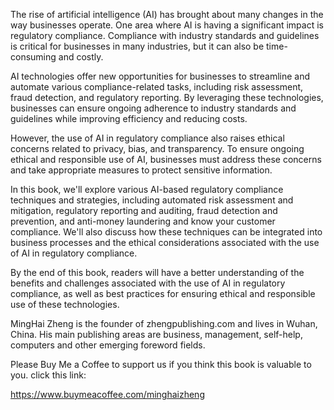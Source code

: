 
The rise of artificial intelligence (AI) has brought about many changes in the way businesses operate. One area where AI is having a significant impact is regulatory compliance. Compliance with industry standards and guidelines is critical for businesses in many industries, but it can also be time-consuming and costly.

AI technologies offer new opportunities for businesses to streamline and automate various compliance-related tasks, including risk assessment, fraud detection, and regulatory reporting. By leveraging these technologies, businesses can ensure ongoing adherence to industry standards and guidelines while improving efficiency and reducing costs.

However, the use of AI in regulatory compliance also raises ethical concerns related to privacy, bias, and transparency. To ensure ongoing ethical and responsible use of AI, businesses must address these concerns and take appropriate measures to protect sensitive information.

In this book, we'll explore various AI-based regulatory compliance techniques and strategies, including automated risk assessment and mitigation, regulatory reporting and auditing, fraud detection and prevention, and anti-money laundering and know your customer compliance. We'll also discuss how these techniques can be integrated into business processes and the ethical considerations associated with the use of AI in regulatory compliance.

By the end of this book, readers will have a better understanding of the benefits and challenges associated with the use of AI in regulatory compliance, as well as best practices for ensuring ethical and responsible use of these technologies.

MingHai Zheng is the founder of zhengpublishing.com and lives in Wuhan, China. His main publishing areas are business, management, self-help, computers and other emerging foreword fields.

Please Buy Me a Coffee to support us if you think this book is valuable to you. click this link:

https://www.buymeacoffee.com/minghaizheng
